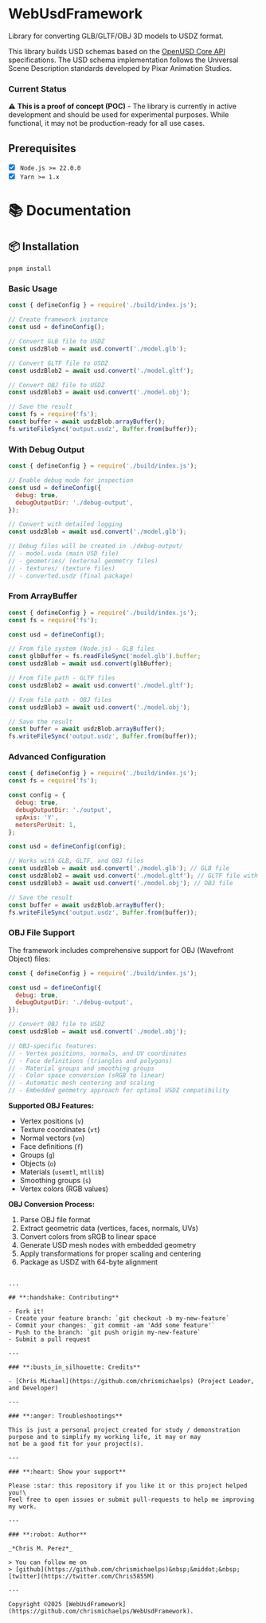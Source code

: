 # WebUsdFramework

Library for converting GLB/GLTF/OBJ 3D models to USDZ format.

This library builds USD schemas based on the [OpenUSD Core API](https://openusd.org/release/api/usd_page_front.html) specifications. The USD schema implementation follows the Universal Scene Description standards developed by Pixar Animation Studios.

### Current Status

⚠️ **This is a proof of concept (POC)** - The library is currently in active development and should be used for experimental purposes. While functional, it may not be production-ready for all use cases.

## Prerequisites

- [x] `Node.js >= 22.0.0`
- [x] `Yarn >= 1.x`

# 📚 Documentation

## **:package: Installation**

```shell
pnpm install
```

### Basic Usage

```javascript
const { defineConfig } = require('./build/index.js');

// Create framework instance
const usd = defineConfig();

// Convert GLB file to USDZ
const usdzBlob = await usd.convert('./model.glb');

// Convert GLTF file to USDZ
const usdzBlob2 = await usd.convert('./model.gltf');

// Convert OBJ file to USDZ
const usdzBlob3 = await usd.convert('./model.obj');

// Save the result
const fs = require('fs');
const buffer = await usdzBlob.arrayBuffer();
fs.writeFileSync('output.usdz', Buffer.from(buffer));
```

### With Debug Output

```javascript
const { defineConfig } = require('./build/index.js');

// Enable debug mode for inspection
const usd = defineConfig({
  debug: true,
  debugOutputDir: './debug-output',
});

// Convert with detailed logging
const usdzBlob = await usd.convert('./model.glb');

// Debug files will be created in ./debug-output/
// - model.usda (main USD file)
// - geometries/ (external geometry files)
// - textures/ (texture files)
// - converted.usdz (final package)
```

### From ArrayBuffer

```javascript
const { defineConfig } = require('./build/index.js');
const fs = require('fs');

const usd = defineConfig();

// From file system (Node.js) - GLB files
const glbBuffer = fs.readFileSync('model.glb').buffer;
const usdzBlob = await usd.convert(glbBuffer);

// From file path - GLTF files
const usdzBlob2 = await usd.convert('./model.gltf');

// From file path - OBJ files
const usdzBlob3 = await usd.convert('./model.obj');

// Save the result
const buffer = await usdzBlob.arrayBuffer();
fs.writeFileSync('output.usdz', Buffer.from(buffer));
```

### Advanced Configuration

```javascript
const { defineConfig } = require('./build/index.js');
const fs = require('fs');

const config = {
  debug: true,
  debugOutputDir: './output',
  upAxis: 'Y',
  metersPerUnit: 1,
};

const usd = defineConfig(config);

// Works with GLB, GLTF, and OBJ files
const usdzBlob = await usd.convert('./model.glb'); // GLB file
const usdzBlob2 = await usd.convert('./model.gltf'); // GLTF file with external resources
const usdzBlob3 = await usd.convert('./model.obj'); // OBJ file

// Save the result
const buffer = await usdzBlob.arrayBuffer();
fs.writeFileSync('output.usdz', Buffer.from(buffer));
```

### OBJ File Support

The framework includes comprehensive support for OBJ (Wavefront Object) files:

```javascript
const { defineConfig } = require('./build/index.js');

const usd = defineConfig({
  debug: true,
  debugOutputDir: './debug-output',
});

// Convert OBJ file to USDZ
const usdzBlob = await usd.convert('./model.obj');

// OBJ-specific features:
// - Vertex positions, normals, and UV coordinates
// - Face definitions (triangles and polygons)
// - Material groups and smoothing groups
// - Color space conversion (sRGB to linear)
// - Automatic mesh centering and scaling
// - Embedded geometry approach for optimal USDZ compatibility
```

**Supported OBJ Features:**

- Vertex positions (`v`)
- Texture coordinates (`vt`)
- Normal vectors (`vn`)
- Face definitions (`f`)
- Groups (`g`)
- Objects (`o`)
- Materials (`usemtl`, `mtllib`)
- Smoothing groups (`s`)
- Vertex colors (RGB values)

**OBJ Conversion Process:**

1. Parse OBJ file format
2. Extract geometric data (vertices, faces, normals, UVs)
3. Convert colors from sRGB to linear space
4. Generate USD mesh nodes with embedded geometry
5. Apply transformations for proper scaling and centering
6. Package as USDZ with 64-byte alignment

```

...

## **:handshake: Contributing**

- Fork it!
- Create your feature branch: `git checkout -b my-new-feature`
- Commit your changes: `git commit -am 'Add some feature'`
- Push to the branch: `git push origin my-new-feature`
- Submit a pull request

---

### **:busts_in_silhouette: Credits**

- [Chris Michael](https://github.com/chrismichaelps) (Project Leader, and Developer)

---

### **:anger: Troubleshootings**

This is just a personal project created for study / demonstration purpose and to simplify my working life, it may or may
not be a good fit for your project(s).

---

### **:heart: Show your support**

Please :star: this repository if you like it or this project helped you!\
Feel free to open issues or submit pull-requests to help me improving my work.

---

### **:robot: Author**

_*Chris M. Perez*_

> You can follow me on
> [github](https://github.com/chrismichaelps)&nbsp;&middot;&nbsp;[twitter](https://twitter.com/Chris5855M)

---

Copyright ©2025 [WebUsdFramework](https://github.com/chrismichaelps/WebUsdFramework).
```
